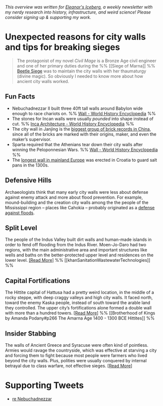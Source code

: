 <cite>This overview was written for [Eleanor's Iceberg](http://newsletter.eleanorkonik.com/), a weekly newsletter with my nerdy research into history, infrastructure, and weird science! Please consider signing up & supporting my work.</cite>

# Unexpected reasons for city walls and tips for breaking sieges 

> The protagonist of my novel _Civil Mage_ is a Bronze Age civil engineer and one of her primary duties during the %% [[Siege of Marna]] %% [Beetle Siege](/beetle-siege) was to maintain the city walls with her thaumaturgy (divine magic). So obviously I needed to know more about how ancient city walls worked. 

## Fun Facts
 
* Nebuchadnezzar II built three 40ft tall walls around Babylon wide enough to race chariots on. %% [Wall - World History Encyclopedia](https://member.worldhistory.org/wall/) %%
* The stones for Incan walls were usually *pounded* into shape instead of cut. %% [Inca Architecture - World History Encyclopedia](https://member.worldhistory.org/Inca_Architecture/) %%
* The city wall in Janjing is the [biggest group of brick records in China](https://whc.unesco.org/en/tentativelists/5324/), since all of the bricks are marked with their origins, maker, and even the maker’s supervisor. 
* Sparta required that the Athenians tear down their city walls after winning the Peloponnesian Wars. %% [Wall - World History Encyclopedia](https://member.worldhistory.org/wall/) %%
* The [longest wall in mainland Europe](http://www.vthawaii.com/EXTRA/Ston/Ston.html) was erected in Croatia to guard salt pans in the 1300s. 

## Defensive Hills
Archaeologists think that many early city walls were less about defense against enemy attack and more about flood prevention. For example, mound-building and the creation city walls among the the people of the Mississippi region – places like Cahokia – probably originated as a [defense against floods](https://www.reddit.com/r/AskHistorians/comments/k30toz/why_were_the_meso_american_tribes_so_much_more/gf997n2/?context=3). 

## Split Level
The people of the Indus Valley built dirt walls and human-made islands in order to fend off flooding from the Indus River. Moen-Jo-Daro had two regions, with the main administrative area and important structures like wells and baths on the better-protected upper level and residences on the lower level. <a href=”https://www.academia.edu/5937322/Chapter_2_Sanitation_and_wastewater_technologies_in_Harappa_Indus_valley_civilization_ca._26001900_BC”>[Read More]</a>
%% [[khanSanitationWastewaterTechnologies]] %%

## Capital Fortifications
The Hittite capital of Hattusa had a pretty weird location, in the middle of a rocky steppe, with deep craggy valleys and high city walls. It faced north, toward the enemy Kaska people, instead of south toward the arable land they controlled. The upper city’s fortifications alone formed a double wall with more than a hundred towers. [[Read More](https://whc.unesco.org/en/list/377/)] %% [[Brotherhood of Kings by Amanda Podany#p266 The Amarna Age 1400 - 1300 BCE Hittites]] %%

## Insider Stabbing
The walls of Ancient Greece and Syracuse were often kind of pointless. Armies would ravage the countryside, which was effective at starving a city and forcing them to fight because most people were farmers who lived beyond the city walls. Plus, polities were usually conquered by internal betrayal due to class warfare, not effective sieges. [[Read More](https://www.goodreads.com/book/show/8979530-the-tyrants-of-syracuse)] 

# Supporting Tweets

* [re Nebuchadnezzar](https://twitter.com/EleanorKonik/status/1418394181433794568)
